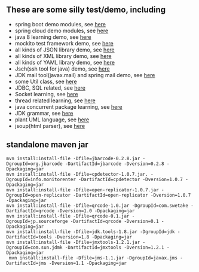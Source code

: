 ## These are some silly test/demo, including 
- spring boot demo modules, see [here](https://github.com/johnnywong233/test/blob/master/springboot_demo/pom.xml)
- spring cloud demo modules, see [here](https://github.com/johnnywong233/test/blob/master/springcloud_demo/pom.xml)
- java 8 learning demo, see [here](https://github.com/johnnywong233/test/blob/master/demo/src/main/java/java8/)
- mockito test framework demo, see [here](https://github.com/johnnywong233/test/blob/master/demo/src/test/java/mockito/)
- all kinds of JSON library demo, see [here](https://github.com/johnnywong233/test/blob/master/demo/src/main/java/json/)
- all kinds of XML library demo, see [here](https://github.com/johnnywong233/test/blob/master/demo/src/main/java/file/xml/)
- all kinds of YAML library demo, see [here](https://github.com/johnnywong233/test/blob/master/demo/src/main/java/yaml/)
- Jsch(ssh tool for java) demo, see [here](https://github.com/johnnywong233/test/blob/master/demo/src/main/java/jsch/)
- JDK mail tool(javax.mail) and spring mail demo, see [here](https://github.com/johnnywong233/test/blob/master/demo/src/main/java/mail/)
- some Util class, see [here](https://github.com/johnnywong233/test/blob/master/demo/src/main/java/utils/)
- JDBC, SQL related, see [here](https://github.com/johnnywong233/test/blob/master/demo/src/main/java/sql/)
- Socket learning, see [here](https://github.com/johnnywong233/test/blob/master/demo/src/main/java/socket/)
- thread related learning, see [here](https://github.com/johnnywong233/test/blob/master/demo/src/main/java/thread/)
- java concurrent package learning, see [here](https://github.com/johnnywong233/test/blob/master/demo/src/main/java/concurrent/)
- JDK grammar, see [here](https://github.com/johnnywong233/test/blob/master/demo/src/main/java/grammar/)
- plant UML language, see [here](https://github.com/johnnywong233/test/blob/master/demo/src/main/resources/uml/)
- jsoup(html parser), see [here](https://github.com/johnnywong233/test/blob/master/demo/src/main/java/jsoup/) 


## standalone maven jar
```
mvn install:install-file -Dfile=jbarcode-0.2.8.jar -DgroupId=org.jbarcode -DartifactId=jbarcode -Dversion=0.2.8 -Dpackaging=jar
mvn install:install-file -Dfile=cpdetector-1.0.7.jar. -DgroupId=info.monitorenter -DartifactId=cpdetector -Dversion=1.0.7 -Dpackaging=jar
mvn install:install-file -Dfile=open-replicator-1.0.7.jar -DgroupId=open-replicator -DartifactId=open-replicator -Dversion=1.0.7 -Dpackaging=jar
mvn install:install-file -Dfile=qrcode-1.0.jar -DgroupId=com.swetake -DartifactId=qrcode -Dversion=1.0 -Dpackaging=jar
mvn install:install-file -Dfile=qrcode-0.1.jar -DgroupId=jp.sourceforge -DartifactId=qrcode -Dversion=0.1 -Dpackaging=jar
mvn install:install-file -Dfile=jdk.tools-1.8.jar -DgroupId=jdk -DartifactId=tools -Dversion=1.8 -Dpackaging=jar
mvn install:install-file -Dfile=jmxtools-1.2.1.jar -DgroupId=com.sun.jdmk -DartifactId=jmxtools -Dversion=1.2.1 -Dpackaging=jar
 mvn install:install-file -Dfile=jms-1.1.jar -DgroupId=javax.jms -DartifactId=jms -Dversion=1.1 -Dpackaging=jar
 



``` 
